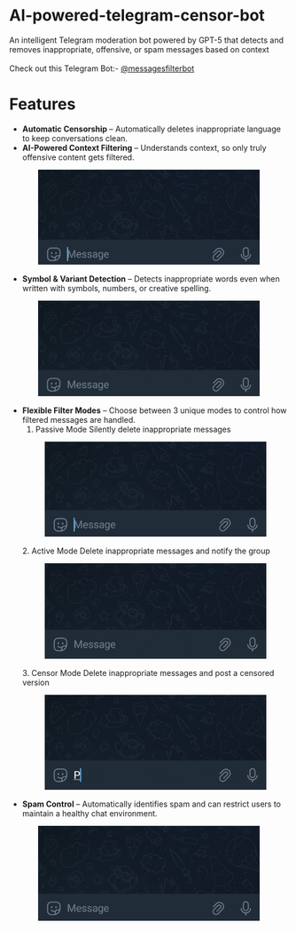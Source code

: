# AI-powered-telegram-censor-bot
An intelligent Telegram moderation bot powered by GPT-5 that detects and removes inappropriate, offensive, or spam messages based on context
<br><br>
Check out this Telegram Bot:- [@messagesfilterbot](https://t.me/messagesfilterbot)

# Features
- **Automatic Censorship** – Automatically deletes inappropriate language to keep conversations clean.
- **AI-Powered Context Filtering** – Understands context, so only truly offensive content gets filtered.

<p align="center">
  <img src="img/context.gif" alt="context gif" width="400px"/>
</p>

- **Symbol & Variant Detection** – Detects inappropriate words even when written with symbols, numbers, or creative spelling.

<p align="center">
  <img src="img/symbol.gif" alt="symbol gif" width="400px"/>
</p>

- **Flexible Filter Modes** – Choose between 3 unique modes to control how filtered messages are handled.
  1. Passive Mode
  Silently delete inappropriate messages
  <p align="center">
      <img src="img/passive.gif" alt="passive gif" width="400px"/>
  </p>
  2. Active Mode
  Delete inappropriate messages and notify the group
  <p align="center">
      <img src="img/active.gif" alt="active gif" width="400px"/>
  </p>
  3. Censor Mode
  Delete inappropriate messages and post a censored version
  <p align="center">
      <img src="img/censor.gif" alt="censor gif" width="400px"/>
  </p>
- **Spam Control** – Automatically identifies spam and can restrict users to maintain a healthy chat environment.

<p align="center">
  <img src="img/spam.gif" alt="spam gif" width="400px"/>
</p>

